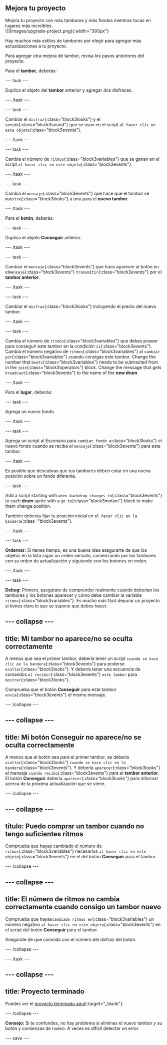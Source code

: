 ## Mejora tu proyecto

<div style="display: flex; flex-wrap: wrap">
<div style="flex-basis: 200px; flex-grow: 1; margin-right: 15px;">
Mejora tu proyecto con más tambores y más fondos mientras tocas en lugares más increíbles. 
</div>
<div>
![](images/upgrade-project.png){:width="300px"}
</div>
</div>

Hay muchos más estilos de tambores por elegir para agregar más actualizaciones a tu proyecto.

Para agregar otra mejora de tambor, revisa los pasos anteriores del proyecto.

Para el **tambor**, deberás:

--- task ---

Duplica el objeto del **tambor** anterior y agregar dos disfraces.

--- /task ---

--- task ---

Cambiar el `disfraz`{:class="block3looks"} y el `sonido`{:class="block3sound"} que se usan en el script `al hacer clic en este objeto`{:class="block3events"}.

--- /task ---

--- task ---

Cambia el número de `ritmos`{:class="block3variables"} que se ganan en el script `al hacer clic en este objeto`{:class="block3events"}.

--- /task ---

--- task ---

Cambia el `mensaje`{:class="block3events"} que hace que el tambor se `muestre`{:class="block3looks"} a uno para el **nuevo tambor**.

--- /task ---

Para el **botón**, deberás:

--- task ---

Duplica el objeto **Conseguir** anterior.

--- /task ---

--- task ---

Cambiar el `mensaje`{:class="block3events"} que hace aparecer al botón en el`mensaje`{:class="block3events"} `transmitir`{:class="block3events"} por el **tambor anterior**.

--- /task ---

--- task ---

Cambiar el `disfraz`{:class="block3looks"} incluyendo el precio del nuevo tambor.

--- /task ---

--- task ---

Cambia el número de `ritmos`{:class="block3variables"} que debes poseer para conseguir este tambor en la condición `si`{:class="block3events"}. Cambia el número negativo de `ritmos`{:class="block3variables"} al `cambiar por`{:class="block3variables"} cuando consigas este tambor. Change the number that `beats`{:class="block3variables"} needs to be subtracted from in the `join`{:class="block3operators"} block. Change the message that gets `broadcast`{:class="block3events"} to the name of the **new drum**.

--- /task ---

Para el **lugar**, deberás:

--- task ---

Agrega un nuevo fondo.

--- /task ---

--- task ---

Agrega un script al Escenario para `cambiar fondo a`:class="block3looks"} el nuevo fondo cuando se reciba el `mensaje`{:class="block3events"} para este tambor.

--- /task ---

Es posible que descubras que tus tambores deben estar en una nueva posición sobre un fondo diferente.

--- task ---

Add a script starting with `when backdrop changes to`{:class="block3events"} to each **drum** sprite with a `go to`{:class="block3motion"} block to make them change position.

También deberás fijar tu posición inicial en `al hacer clic en la bandera`{:class="block3events"}.

--- /task ---

--- task ---

**Ordernar:** Si tienes tiempo, es una buena idea asegurarte de que los objetos en la lista sigan un orden sensato, comenzando por los tambores con su orden de actualización y siguiendo con los botones en orden.

--- /task ---

--- task ---

**Debug:** Primero, asegúrate de comprender realmente cuándo deberían los tambores y los botones aparecer y cómo debe cambiar la variable `ritmos`{:class="block3variables"}. Es mucho más fácil depurar un proyecto si tienes claro lo que se supone que debes hacer.

--- collapse ---
---
title: Mi tambor no aparece/no se oculta correctamente
---

A menos que sea el primer tambor, debería tener un script `cuando se hace clic en la bandera`{:class="block3events"} para poderse `ocultar`{:class="block3looks"}. Y debería tener una secuencia de comandos `al recibir`{:class="block3events"} `este tambor` para `mostrar`{:class="block3looks"}.

Comprueba que el botón **Conseguir** para este tambor `envía`{:class="block3events"} el mismo mensaje.


--- /collapse ---

--- collapse ---
---
title: Mi botón Conseguir no aparece/no se oculta correctamente
---

A menos que el botón sea para el primer tambor, se debería `ocultar`{:class="block3looks"} `cuando se hace clic en la bandera`{:class="block3events"}. Y debería `aparecer`{:class="block3looks"} el mensaje `cuando recibo`{:class="block3events"} para el **tambor anterior**. El botón **Conseguir** debería `aparecer`{:class="block3looks"} para informar acerca de la próxima actualización que se viene.

--- /collapse ---

--- collapse ---
---
título: Puedo comprar un tambor cuando no tengo suficientes ritmos
---

Comprueba que hayas cambiado el número de `ritmos`{:class="block3variables"} necesarios `al hacer clic en este objeto`{:class="block3events"} en el del botón **Conseguir** para el tambor.

--- /collapse ---

--- collapse ---
---
title: El número de ritmos no cambia correctamente cuando consigo un tambor nuevo
---

Comprueba que hayas`cambiado ritmos en`{:class="block3variables"} un número negativo `al hacer clic en este objeto`{:class="block3events"} en el script del botón **Conseguir** para el tambor.

Asegúrate de que coincida con el número del disfraz del botón.

--- /collapse ---

--- /task ---

--- collapse ---
---
title: Proyecto terminado
---

Puedes ver el [proyecto terminado aquí](https://scratch.mit.edu/projects/522323676/){:target="_blank"}.

--- /collapse ---

**Consejo:** Si te confundes, no hay problema si eliminas el nuevo tambor y su botón y comienzas de nuevo. A veces es difícil detectar un error.

--- save ---
